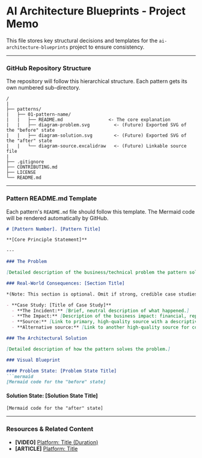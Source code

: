 # AI Architecture Blueprints - Project Memo

This file stores key structural decisions and templates for the `ai-architecture-blueprints` project to ensure consistency.

---

### **GitHub Repository Structure**

The repository will follow this hierarchical structure. Each pattern gets its own numbered sub-directory.

```
/
|
├── patterns/
|   ├── 01-pattern-name/
|   |   ├── README.md                 <- The core explanation
|   |   ├── diagram-problem.svg         <- (Future) Exported SVG of the "before" state
|   |   ├── diagram-solution.svg        <- (Future) Exported SVG of the "after" state
|   |   └── diagram-source.excalidraw   <- (Future) Linkable source file
|
├── .gitignore
├── CONTRIBUTING.md
├── LICENSE
└── README.md
```

---

### **Pattern README.md Template**

Each pattern's `README.md` file should follow this template. The Mermaid code will be rendered automatically by GitHub.

```markdown
# [Pattern Number]. [Pattern Title]

**[Core Principle Statement]**

---

### The Problem

[Detailed description of the business/technical problem the pattern solves.]

### Real-World Consequences: [Section Title]

*(Note: This section is optional. Omit if strong, credible case studies cannot be found.)*

- **Case Study: [Title of Case Study]**
  - **The Incident:** [Brief, neutral description of what happened.]
  - **The Impact:** [Description of the business impact: financial, reputational, etc.]
  - **Source:** [Link to primary, high-quality source with a descriptive title.]
  - **Alternative source:** [Link to another high-quality source for corroboration.]

### The Architectural Solution

[Detailed description of how the pattern solves the problem.]

### Visual Blueprint

#### Problem State: [Problem State Title]
```mermaid
[Mermaid code for the "before" state]
```

#### Solution State: [Solution State Title]
```mermaid
[Mermaid code for the "after" state]
```

---

### Resources & Related Content

*   **[VIDEO]** [Platform: Title (Duration)](link-to-video)
*   **[ARTICLE]** [Platform: Title](link-to-article)
```
